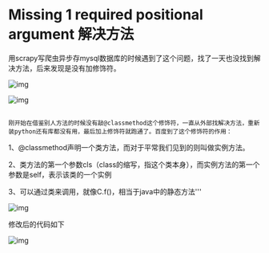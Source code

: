 # Missing 1 required positional argument 解决方法

用scrapy写爬虫异步存mysql数据库的时候遇到了这个问题，找了一天也没找到解决方法，后来发现是没有加修饰符。

![img](https://img-blog.csdnimg.cn/2019072418313030.png)

![img](https://img-blog.csdnimg.cn/20190724182902669.png?x-oss-process=image/watermark,type_ZmFuZ3poZW5naGVpdGk,shadow_10,text_aHR0cHM6Ly9ibG9nLmNzZG4ubmV0L2NlcmlzZV9f,size_16,color_FFFFFF,t_70)

```
 
刚开始在借鉴别人方法的时候没有敲@classmethod这个修饰符，一直从外部找解决方法，重新装python还有库都没有用，最后加上修饰符就跑通了。百度到了这个修饰符的作用：
```

1、@classmethod声明一个类方法，而对于平常我们见到的则叫做实例方法。

2、类方法的第一个参数cls（class的缩写，指这个类本身），而实例方法的第一个参数是self，表示该类的一个实例

3、可以通过类来调用，就像C.f()，相当于java中的静态方法'''

![img](https://img-blog.csdnimg.cn/20190724183456628.png?x-oss-process=image/watermark,type_ZmFuZ3poZW5naGVpdGk,shadow_10,text_aHR0cHM6Ly9ibG9nLmNzZG4ubmV0L2NlcmlzZV9f,size_16,color_FFFFFF,t_70)

修改后的代码如下

![img](https://img-blog.csdnimg.cn/20190724183539202.png?x-oss-process=image/watermark,type_ZmFuZ3poZW5naGVpdGk,shadow_10,text_aHR0cHM6Ly9ibG9nLmNzZG4ubmV0L2NlcmlzZV9f,size_16,color_FFFFFF,t_70)